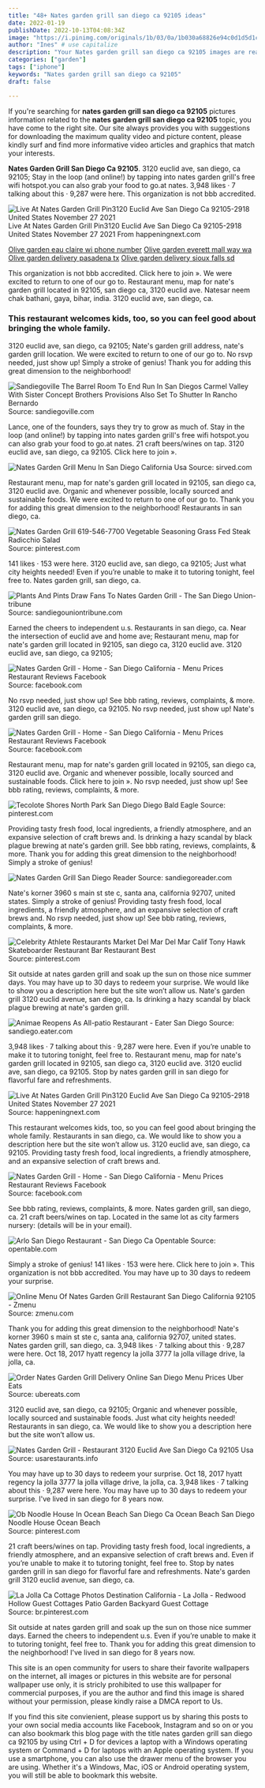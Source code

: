 ```yaml
---
title: "48+ Nates garden grill san diego ca 92105 ideas"
date: 2022-01-19
publishDate: 2022-10-13T04:08:34Z
image: "https://i.pinimg.com/originals/1b/03/0a/1b030a68826e94c0d1d5d1cbf4e8ab8b.jpg"
author: "Ines" # use capitalize
description: "Your Nates garden grill san diego ca 92105 images are ready. Nates garden grill san diego ca 92105 are a topic that is being searched for and liked by netizens now. You can Download the Nates garden grill san diego ca 92105 files here. Download all royalty-free images."
categories: ["garden"]
tags: ["iphone"]
keywords: "Nates garden grill san diego ca 92105"
draft: false

---
```


If you're searching for **nates garden grill san diego ca 92105** pictures information related to the **nates garden grill san diego ca 92105** topic, you have come to the right  site.  Our site always  provides you with  suggestions  for downloading  the maximum  quality video and picture  content, please kindly surf and find more informative video articles and graphics  that match your interests.

**Nates Garden Grill San Diego Ca 92105**. 3120 euclid ave, san diego, ca 92105; Stay in the loop (and online!) by tapping into nates garden grill&#039;s free wifi hotspot.you can also grab your food to go.at nates. 3,948 likes · 7 talking about this · 9,287 were here. This organization is not bbb accredited.

![Live At Nates Garden Grill Pin3120 Euclid Ave San Diego Ca 92105-2918 United States November 27 2021](https://cdn.happeningnext.com/events7/banners/391e4fd0209755abde6afc24e59df6d03441438dd1cec9422cb70ffe7aa5bf2e-rimg-w526-h701-gmir.jpg?v=1637713608 "Live At Nates Garden Grill Pin3120 Euclid Ave San Diego Ca 92105-2918 United States November 27 2021")
Live At Nates Garden Grill Pin3120 Euclid Ave San Diego Ca 92105-2918 United States November 27 2021 From happeningnext.com

[Olive garden eau claire wi phone number](/olive-garden-eau-claire-wi-phone-number/)
[Olive garden everett mall way wa](/olive-garden-everett-mall-way-wa/)
[Olive garden delivery pasadena tx](/olive-garden-delivery-pasadena-tx/)
[Olive garden delivery sioux falls sd](/olive-garden-delivery-sioux-falls-sd/)

This organization is not bbb accredited. Click here to join ». We were excited to return to one of our go to. Restaurant menu, map for nate&#039;s garden grill located in 92105, san diego ca, 3120 euclid ave. Natesar neem chak bathani, gaya, bihar, india. 3120 euclid ave, san diego, ca.

### This restaurant welcomes kids, too, so you can feel good about bringing the whole family.

3120 euclid ave, san diego, ca 92105; Nate&#039;s garden grill address, nate&#039;s garden grill location. We were excited to return to one of our go to. No rsvp needed, just show up! Simply a stroke of genius! Thank you for adding this great dimension to the neighborhood!


![Sandiegoville The Barrel Room To End Run In San Diegos Carmel Valley With Sister Concept Brothers Provisions Also Set To Shutter In Rancho Bernardo](https://1.bp.blogspot.com/-uPQFIGJRTd0/XYvJSmbOoXI/AAAAAAAAnnA/3nF__kDTplo0w1_HSZ92XbFAZ8qxvFOLwCLcBGAsYHQ/s1600/Screen%2BShot%2B2019-09-25%2Bat%2B11.35.13%2BAM.png "Sandiegoville The Barrel Room To End Run In San Diegos Carmel Valley With Sister Concept Brothers Provisions Also Set To Shutter In Rancho Bernardo")
Source: sandiegoville.com

Lance, one of the founders, says they try to grow as much of. Stay in the loop (and online!) by tapping into nates garden grill&#039;s free wifi hotspot.you can also grab your food to go.at nates. 21 craft beers/wines on tap. 3120 euclid ave, san diego, ca 92105. Click here to join ».

![Nates Garden Grill Menu In San Diego California Usa](https://d6ozfheqtj1tz.cloudfront.net/ChIJ6bcfag9U2YARi8lqUVRcjsc/5bd95ba2ac400.jpg "Nates Garden Grill Menu In San Diego California Usa")
Source: sirved.com

Restaurant menu, map for nate&#039;s garden grill located in 92105, san diego ca, 3120 euclid ave. Organic and whenever possible, locally sourced and sustainable foods. We were excited to return to one of our go to. Thank you for adding this great dimension to the neighborhood! Restaurants in san diego, ca.

![Nates Garden Grill 619-546-7700 Vegetable Seasoning Grass Fed Steak Radicchio Salad](https://i.pinimg.com/originals/72/55/ad/7255ad4cfd4b0807cd7510a43e6d64ed.jpg "Nates Garden Grill 619-546-7700 Vegetable Seasoning Grass Fed Steak Radicchio Salad")
Source: pinterest.com

141 likes · 153 were here. 3120 euclid ave, san diego, ca 92105; Just what city heights needed! Even if you’re unable to make it to tutoring tonight, feel free to. Nates garden grill, san diego, ca.

![Plants And Pints Draw Fans To Nates Garden Grill - The San Diego Union-tribune](https://ca-times.brightspotcdn.com/dims4/default/e834438/2147483647/strip/true/crop/2048x1365+0+0/resize/840x560!/quality/90/?url=https%3A%2F%2Fcalifornia-times-brightspot.s3.amazonaws.com%2Fcf%2F2f%2F0b8e4d06e27a27f8ad5d828ee6c2%2Fsdut-for-fans-of-craft-beer-nates-20160905 "Plants And Pints Draw Fans To Nates Garden Grill - The San Diego Union-tribune")
Source: sandiegouniontribune.com

Earned the cheers to independent u.s. Restaurants in san diego, ca. Near the intersection of euclid ave and home ave; Restaurant menu, map for nate&#039;s garden grill located in 92105, san diego ca, 3120 euclid ave. 3120 euclid ave, san diego, ca 92105;

![Nates Garden Grill - Home - San Diego California - Menu Prices Restaurant Reviews Facebook](https://lookaside.fbsbx.com/lookaside/crawler/media/?media_id=2841982719147712 "Nates Garden Grill - Home - San Diego California - Menu Prices Restaurant Reviews Facebook")
Source: facebook.com

No rsvp needed, just show up! See bbb rating, reviews, complaints, &amp; more. 3120 euclid ave, san diego, ca 92105. No rsvp needed, just show up! Nate&#039;s garden grill san diego.

![Nates Garden Grill - Home - San Diego California - Menu Prices Restaurant Reviews Facebook](https://lookaside.fbsbx.com/lookaside/crawler/media/?media_id=4007250572632641 "Nates Garden Grill - Home - San Diego California - Menu Prices Restaurant Reviews Facebook")
Source: facebook.com

Restaurant menu, map for nate&#039;s garden grill located in 92105, san diego ca, 3120 euclid ave. Organic and whenever possible, locally sourced and sustainable foods. Click here to join ». No rsvp needed, just show up! See bbb rating, reviews, complaints, &amp; more.

![Tecolote Shores North Park San Diego Diego Bald Eagle](https://i.pinimg.com/originals/32/83/ab/3283ab066176267b0591d70ebe53a7ed.jpg "Tecolote Shores North Park San Diego Diego Bald Eagle")
Source: pinterest.com

Providing tasty fresh food, local ingredients, a friendly atmosphere, and an expansive selection of craft brews and. Is drinking a hazy scandal by black plague brewing at nate&#039;s garden grill. See bbb rating, reviews, complaints, &amp; more. Thank you for adding this great dimension to the neighborhood! Simply a stroke of genius!

![Nates Garden Grill San Diego Reader](https://media.sandiegoreader.com/img/places/nates_t800.jpg?90232451fbcadccc64a17de7521d859a8f88077d "Nates Garden Grill San Diego Reader")
Source: sandiegoreader.com

Nate&#039;s korner 3960 s main st ste c, santa ana, california 92707, united states. Simply a stroke of genius! Providing tasty fresh food, local ingredients, a friendly atmosphere, and an expansive selection of craft brews and. No rsvp needed, just show up! See bbb rating, reviews, complaints, &amp; more.

![Celebrity Athlete Restaurants Market Del Mar Del Mar Calif Tony Hawk Skateboarder Restaurant Bar Restaurant Best](https://i.pinimg.com/originals/e6/fd/d9/e6fdd9c16f140ab9511a238dc57cc52c.jpg "Celebrity Athlete Restaurants Market Del Mar Del Mar Calif Tony Hawk Skateboarder Restaurant Bar Restaurant Best")
Source: pinterest.com

Sit outside at nates garden grill and soak up the sun on those nice summer days. You may have up to 30 days to redeem your surprise. We would like to show you a description here but the site won’t allow us. Nate&#039;s garden grill 3120 euclid avenue, san diego, ca. Is drinking a hazy scandal by black plague brewing at nate&#039;s garden grill.

![Animae Reopens As All-patio Restaurant - Eater San Diego](https://cdn.vox-cdn.com/thumbor/0Q5eKlyyFHHi28sHr6Cv92oLL0k=/1400x788/filters:format(jpeg)/cdn.vox-cdn.com/uploads/chorus_asset/file/21695670/Animae_Patio_Jim_Sullivan_Photo.jpg "Animae Reopens As All-patio Restaurant - Eater San Diego")
Source: sandiego.eater.com

3,948 likes · 7 talking about this · 9,287 were here. Even if you’re unable to make it to tutoring tonight, feel free to. Restaurant menu, map for nate&#039;s garden grill located in 92105, san diego ca, 3120 euclid ave. 3120 euclid ave, san diego, ca 92105. Stop by nates garden grill in san diego for flavorful fare and refreshments.

![Live At Nates Garden Grill Pin3120 Euclid Ave San Diego Ca 92105-2918 United States November 27 2021](https://cdn.happeningnext.com/events7/banners/391e4fd0209755abde6afc24e59df6d03441438dd1cec9422cb70ffe7aa5bf2e-rimg-w526-h701-gmir.jpg?v=1637713608 "Live At Nates Garden Grill Pin3120 Euclid Ave San Diego Ca 92105-2918 United States November 27 2021")
Source: happeningnext.com

This restaurant welcomes kids, too, so you can feel good about bringing the whole family. Restaurants in san diego, ca. We would like to show you a description here but the site won’t allow us. 3120 euclid ave, san diego, ca 92105. Providing tasty fresh food, local ingredients, a friendly atmosphere, and an expansive selection of craft brews and.

![Nates Garden Grill - Home - San Diego California - Menu Prices Restaurant Reviews Facebook](https://lookaside.fbsbx.com/lookaside/crawler/media/?media_id=571432892869384 "Nates Garden Grill - Home - San Diego California - Menu Prices Restaurant Reviews Facebook")
Source: facebook.com

See bbb rating, reviews, complaints, &amp; more. Nates garden grill, san diego, ca. 21 craft beers/wines on tap. Located in the same lot as city farmers nursery: (details will be in your email).

![Arlo San Diego Restaurant - San Diego Ca Opentable](https://resizer.otstatic.com/v2/photos/wide-huge/1/32489988.jpg "Arlo San Diego Restaurant - San Diego Ca Opentable")
Source: opentable.com

Simply a stroke of genius! 141 likes · 153 were here. Click here to join ». This organization is not bbb accredited. You may have up to 30 days to redeem your surprise.

![Online Menu Of Nates Garden Grill Restaurant San Diego California 92105 - Zmenu](https://image.zmenu.com/menupic/2119021/1d1fa31b-9919-4781-9eb8-74a6aad31d6d.jpg "Online Menu Of Nates Garden Grill Restaurant San Diego California 92105 - Zmenu")
Source: zmenu.com

Thank you for adding this great dimension to the neighborhood! Nate&#039;s korner 3960 s main st ste c, santa ana, california 92707, united states. Nates garden grill, san diego, ca. 3,948 likes · 7 talking about this · 9,287 were here. Oct 18, 2017 hyatt regency la jolla 3777 la jolla village drive, la jolla, ca.

![Order Nates Garden Grill Delivery Online San Diego Menu Prices Uber Eats](https://d1ralsognjng37.cloudfront.net/6fd813de-e2a9-4e51-8d08-a9b92e380ff5.jpeg "Order Nates Garden Grill Delivery Online San Diego Menu Prices Uber Eats")
Source: ubereats.com

3120 euclid ave, san diego, ca 92105; Organic and whenever possible, locally sourced and sustainable foods. Just what city heights needed! Restaurants in san diego, ca. We would like to show you a description here but the site won’t allow us.

![Nates Garden Grill - Restaurant 3120 Euclid Ave San Diego Ca 92105 Usa](https://cdn.usarestaurants.info/assets/uploads/97e6153732a4a9b51b936ba13c9da0ef_-united-states-california-san-diego-county-san-diego-860171-nates-garden-grillhtm.jpg "Nates Garden Grill - Restaurant 3120 Euclid Ave San Diego Ca 92105 Usa")
Source: usarestaurants.info

You may have up to 30 days to redeem your surprise. Oct 18, 2017 hyatt regency la jolla 3777 la jolla village drive, la jolla, ca. 3,948 likes · 7 talking about this · 9,287 were here. You may have up to 30 days to redeem your surprise. I&#039;ve lived in san diego for 8 years now.

![Ob Noodle House In Ocean Beach San Diego Ca Ocean Beach San Diego Noodle House Ocean Beach](https://i.pinimg.com/originals/6f/f9/06/6ff906a67b15e4c5b1d7146d5c4c51c8.jpg "Ob Noodle House In Ocean Beach San Diego Ca Ocean Beach San Diego Noodle House Ocean Beach")
Source: pinterest.com

21 craft beers/wines on tap. Providing tasty fresh food, local ingredients, a friendly atmosphere, and an expansive selection of craft brews and. Even if you’re unable to make it to tutoring tonight, feel free to. Stop by nates garden grill in san diego for flavorful fare and refreshments. Nate&#039;s garden grill 3120 euclid avenue, san diego, ca.

![La Jolla Ca Cottage Photos Destination California - La Jolla - Redwood Hollow Guest Cottages Patio Garden Backyard Guest Cottage](https://i.pinimg.com/originals/1b/03/0a/1b030a68826e94c0d1d5d1cbf4e8ab8b.jpg "La Jolla Ca Cottage Photos Destination California - La Jolla - Redwood Hollow Guest Cottages Patio Garden Backyard Guest Cottage")
Source: br.pinterest.com

Sit outside at nates garden grill and soak up the sun on those nice summer days. Earned the cheers to independent u.s. Even if you’re unable to make it to tutoring tonight, feel free to. Thank you for adding this great dimension to the neighborhood! I&#039;ve lived in san diego for 8 years now.

This site is an open community for users to share their favorite wallpapers on the internet, all images or pictures in this website are for personal wallpaper use only, it is stricly prohibited to use this wallpaper for commercial purposes, if you are the author and find this image is shared without your permission, please kindly raise a DMCA report to Us.

If you find this site convienient, please support us by sharing this posts to your own social media accounts like Facebook, Instagram and so on or you can also bookmark this blog page with the title nates garden grill san diego ca 92105 by using Ctrl + D for devices a laptop with a Windows operating system or Command + D for laptops with an Apple operating system. If you use a smartphone, you can also use the drawer menu of the browser you are using. Whether it's a Windows, Mac, iOS or Android operating system, you will still be able to bookmark this website.
